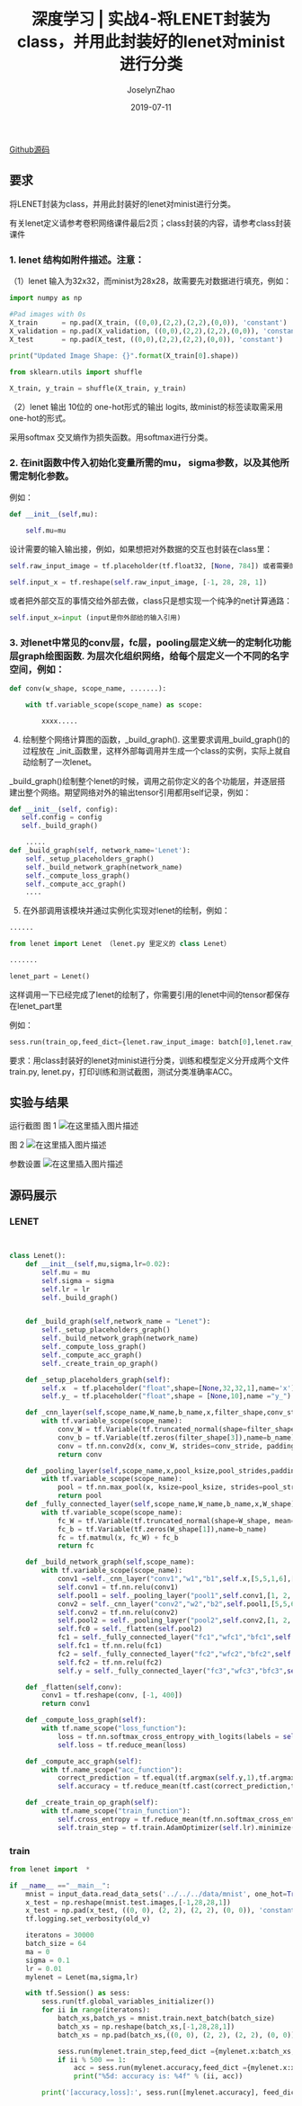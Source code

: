 ﻿---
layout:     post
title:      深度学习 | 实战4-将LENET封装为class，并用此封装好的lenet对minist进行分类
subtitle:
date:       2019-07-11
author:     JoselynZhao
header-img: img/post-bg-os-metro.jpg
catalog: true
tags:
    - Deep Learning
    - Python
    - TensorFlow

---
[Github源码](https://github.com/zhaojing1995/DeepLearning.Advanceing/tree/master/DL_4/work)
## 要求
将LENET封装为class，并用此封装好的lenet对minist进行分类。

有关lenet定义请参考卷积网络课件最后2页；class封装的内容，请参考class封装课件

### 1. lenet 结构如附件描述。注意：
（1）lenet 输入为32x32，而minist为28x28，故需要先对数据进行填充，例如：

```py
import numpy as np

#Pad images with 0s
X_train      = np.pad(X_train, ((0,0),(2,2),(2,2),(0,0)), 'constant')
X_validation = np.pad(X_validation, ((0,0),(2,2),(2,2),(0,0)), 'constant')
X_test       = np.pad(X_test, ((0,0),(2,2),(2,2),(0,0)), 'constant')
    
print("Updated Image Shape: {}".format(X_train[0].shape))

from sklearn.utils import shuffle

X_train, y_train = shuffle(X_train, y_train)
```

（2）lenet 输出 10位的 one-hot形式的输出 logits, 故minist的标签读取需采用one-hot的形式。

采用softmax 交叉熵作为损失函数。用softmax进行分类。


### 2. 在init函数中传入初始化变量所需的mu， sigma参数，以及其他所需定制化参数。

例如：

```py
def __init__(self,mu):

    self.mu=mu

```

设计需要的输入输出接，例如，如果想把对外数据的交互也封装在class里：

```py
self.raw_input_image = tf.placeholder(tf.float32, [None, 784]) 或者需要的进一步变换，例如

self.input_x = tf.reshape(self.raw_input_image, [-1, 28, 28, 1])

```

或者把外部交互的事情交给外部去做，class只是想实现一个纯净的net计算通路：

```py
self.input_x=input (input是你外部给的输入引用)
```


### 3. 对lenet中常见的conv层，fc层，pooling层定义统一的定制化功能层graph绘图函数. 为层次化组织网络，给每个层定义一个不同的名字空间，例如：

```py
def conv(w_shape, scope_name, .......):

    with tf.variable_scope(scope_name) as scope:

        xxxx.....

```

4. 绘制整个网络计算图的函数，_build_graph(). 这里要求调用_build_graph()的过程放在 _init_函数里，这样外部每调用并生成一个class的实例，实际上就自动绘制了一次lenet。


_build_graph()绘制整个lenet的时候，调用之前你定义的各个功能层，并逐层搭建出整个网络。期望网络对外的输出tensor引用都用self记录，例如：



```py
def __init__(self, config):
   self.config = config
   self._build_graph() 

    .....
def _build_graph(self, network_name='Lenet'):
    self._setup_placeholders_graph()
    self._build_network_graph(network_name)
    self._compute_loss_graph()
    self._compute_acc_graph()
    ....
```

      
5. 在外部调用该模块并通过实例化实现对lenet的绘制，例如：



```py
......

from lenet import Lenet （lenet.py 里定义的 class Lenet）

.......

lenet_part = Lenet() 

```

这样调用一下已经完成了lenet的绘制了，你需要引用的lenet中间的tensor都保存在lenet_part里


例如：

```py
sess.run(train_op,feed_dict={lenet.raw_input_image: batch[0],lenet.raw_input_label: batch[1]})
```



要求：用class封装好的lenet对minist进行分类，训练和模型定义分开成两个文件train.py, lenet.py，打印训练和测试截图，测试分类准确率ACC。


## 实验与结果
运行截图
图 1
![在这里插入图片描述](https://img-blog.csdnimg.cn/20190717183206257.png?x-oss-process=image/watermark,type_ZmFuZ3poZW5naGVpdGk,shadow_10,text_aHR0cHM6Ly9ibG9nLmNzZG4ubmV0L05HVWV2ZXIxNQ==,size_16,color_FFFFFF,t_70)

图 2
![在这里插入图片描述](https://img-blog.csdnimg.cn/20190717183212634.png?x-oss-process=image/watermark,type_ZmFuZ3poZW5naGVpdGk,shadow_10,text_aHR0cHM6Ly9ibG9nLmNzZG4ubmV0L05HVWV2ZXIxNQ==,size_16,color_FFFFFF,t_70)

参数设置
![在这里插入图片描述](https://img-blog.csdnimg.cn/20190717183218503.png)


## 源码展示
### LENET

```py


class Lenet():
    def __init__(self,mu,sigma,lr=0.02):
        self.mu = mu
        self.sigma = sigma
        self.lr = lr
        self._build_graph()


    def _build_graph(self,network_name = "Lenet"):
        self._setup_placeholders_graph()
        self._build_network_graph(network_name)
        self._compute_loss_graph()
        self._compute_acc_graph()
        self._create_train_op_graph()

    def _setup_placeholders_graph(self):
        self.x  = tf.placeholder("float",shape=[None,32,32,1],name='x')
        self.y_ = tf.placeholder("float",shape = [None,10],name ="y_")

    def _cnn_layer(self,scope_name,W_name,b_name,x,filter_shape,conv_stride,padding_tag="VALID"):
        with tf.variable_scope(scope_name):
            conv_W = tf.Variable(tf.truncated_normal(shape=filter_shape, mean=self.mu, stddev=self.sigma), name=W_name)
            conv_b = tf.Variable(tf.zeros(filter_shape[3]),name=b_name)
            conv = tf.nn.conv2d(x, conv_W, strides=conv_stride, padding=padding_tag) + conv_b
            return conv

    def _pooling_layer(self,scope_name,x,pool_ksize,pool_strides,padding_tag="VALID"):
        with tf.variable_scope(scope_name):
            pool = tf.nn.max_pool(x, ksize=pool_ksize, strides=pool_strides, padding=padding_tag)
            return pool
    def _fully_connected_layer(self,scope_name,W_name,b_name,x,W_shape):
        with tf.variable_scope(scope_name):
            fc_W = tf.Variable(tf.truncated_normal(shape=W_shape, mean=self.mu, stddev=self.sigma),name=W_name)
            fc_b = tf.Variable(tf.zeros(W_shape[1]),name=b_name)
            fc = tf.matmul(x, fc_W) + fc_b
            return fc

    def _build_network_graph(self,scope_name):
        with tf.variable_scope(scope_name):
            conv1 =self._cnn_layer("conv1","w1","b1",self.x,[5,5,1,6],[1, 1, 1, 1])
            self.conv1 = tf.nn.relu(conv1)
            self.pool1 = self._pooling_layer("pool1",self.conv1,[1, 2, 2, 1],[1, 2, 2, 1])
            conv2 = self._cnn_layer("conv2","w2","b2",self.pool1,[5,5,6,16],[1, 1, 1, 1])
            self.conv2 = tf.nn.relu(conv2)
            self.pool2 = self._pooling_layer("pool2",self.conv2,[1, 2, 2, 1],[1, 2, 2, 1])
            self.fc0 = self._flatten(self.pool2)
            fc1 = self._fully_connected_layer("fc1","wfc1","bfc1",self.fc0,[400,120])
            self.fc1 = tf.nn.relu(fc1)
            fc2 = self._fully_connected_layer("fc2","wfc2","bfc2",self.fc1,[120,84])
            self.fc2 = tf.nn.relu(fc2)
            self.y = self._fully_connected_layer("fc3","wfc3","bfc3",self.fc2,[84,10])

    def _flatten(self,conv):
        conv1 = tf.reshape(conv, [-1, 400])
        return conv1

    def _compute_loss_graph(self):
        with tf.name_scope("loss_function"):
            loss = tf.nn.softmax_cross_entropy_with_logits(labels = self.y_,logits = self.y)
            self.loss = tf.reduce_mean(loss)

    def _compute_acc_graph(self):
        with tf.name_scope("acc_function"):
            correct_prediction = tf.equal(tf.argmax(self.y,1),tf.argmax(self.y_,1))
            self.accuracy = tf.reduce_mean(tf.cast(correct_prediction,tf.float32))

    def _create_train_op_graph(self):
        with tf.name_scope("train_function"):
            self.cross_entropy = tf.reduce_mean(tf.nn.softmax_cross_entropy_with_logits(logits=self.y,labels=self.y_))
            self.train_step = tf.train.AdamOptimizer(self.lr).minimize(self.cross_entropy)

```

### train

```py
from lenet import  *

if __name__ =="__main__":
    mnist = input_data.read_data_sets('../../../data/mnist', one_hot=True)
    x_test = np.reshape(mnist.test.images,[-1,28,28,1])
    x_test = np.pad(x_test, ((0, 0), (2, 2), (2, 2), (0, 0)), 'constant')    # print("Updated Image Shape: {}".format(X_train[0].shape))
    tf.logging.set_verbosity(old_v)

    iteratons = 30000
    batch_size = 64
    ma = 0
    sigma = 0.1
    lr = 0.01
    mylenet = Lenet(ma,sigma,lr)

    with tf.Session() as sess:
        sess.run(tf.global_variables_initializer())
        for ii in range(iteratons):
            batch_xs,batch_ys = mnist.train.next_batch(batch_size)
            batch_xs = np.reshape(batch_xs,[-1,28,28,1])
            batch_xs = np.pad(batch_xs,((0, 0), (2, 2), (2, 2), (0, 0)), 'constant')

            sess.run(mylenet.train_step,feed_dict ={mylenet.x:batch_xs,mylenet.y_:batch_ys})
            if ii % 500 == 1:
                acc = sess.run(mylenet.accuracy,feed_dict ={mylenet.x:x_test,mylenet.y_:mnist.test.labels})
                print("%5d: accuracy is: %4f" % (ii, acc))

        print('[accuracy,loss]:', sess.run([mylenet.accuracy], feed_dict={mylenet.x:x_test,mylenet.y_:mnist.test.labels}))


```


